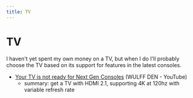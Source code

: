 ```yaml
---
title: TV
---
```


# TV

I haven't yet spent my own money on a TV, but when I do I'll probably choose the
TV based on its support for features in the latest consoles.

- [Your TV is not ready for Next Gen
  Consoles](https://www.youtube.com/watch?v=JLW8QBg7jtA) (WULFF DEN - YouTube)
  - summary: get a TV with HDMI 2.1, supporting 4K at 120hz with variable
    refresh rate

